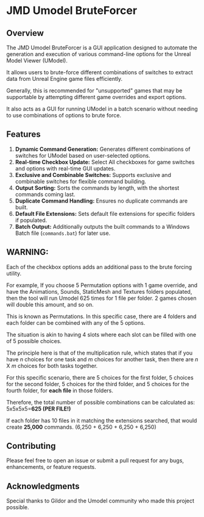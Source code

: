 # JMD Umodel BruteForcer

## Overview
The JMD Umodel BruteForcer is a GUI application designed to automate the generation and execution of various command-line options for the Unreal Model Viewer (UModel). 

It allows users to brute-force different combinations of switches to extract data from Unreal Engine game files efficiently.

Generally, this is recommended for "unsupported" games that may be supportable by attempting different game overrides and export options.

It also acts as a GUI for running UModel in a batch scenario without needing to use combinations of options to brute force.

## Features
1. **Dynamic Command Generation:** Generates different combinations of switches for UModel based on user-selected options.
2. **Real-time Checkbox Update:** Select All checkboxes for game switches and options with real-time GUI updates.
3. **Exclusive and Combinable Switches:** Supports exclusive and combinable switches for flexible command building.
4. **Output Sorting:** Sorts the commands by length, with the shortest commands coming last.
5. **Duplicate Command Handling:** Ensures no duplicate commands are built.
6. **Default File Extensions:** Sets default file extensions for specific folders if populated.
7. **Batch Output:** Additionally outputs the built commands to a Windows Batch file (`commands.bat`) for later use.

## WARNING:
Each of the checkbox options adds an additional pass to the brute forcing utility.

For example, If you choose 5 Permutation options with 1 game override, and have the Animations, Sounds, StaticMesh and Textures folders populated, then the tool will run Umodel 625 times for 1 file per folder. 2 games chosen will double this amount, and so on.

This is known as Permutations. In this specific case, there are 4 folders and each folder can be combined with any of the 5 options. 

The situation is akin to having 4 slots where each slot can be filled with one of 5 possible choices.

The principle here is that of the multiplication rule, which states that if you have *n* choices for one task and *m* choices for another task, then there are *n* X *m* choices for both tasks together.

For this specific scenario, there are 5 choices for the first folder, 5 choices for the second folder, 5 choices for the third folder, and 5 choices for the fourth folder, for **each file** in those folders.

Therefore, the total number of possible combinations can be calculated as: 5x5x5x5=**625 (PER FILE!)**

If each folder has 10 files in it matching the extensions searched, that would create **25,000** commands. (6,250 + 6,250 + 6,250 + 6,250)

## Contributing
Please feel free to open an issue or submit a pull request for any bugs, enhancements, or feature requests.

## Acknowledgments
Special thanks to Gildor and the Umodel community who made this project possible.